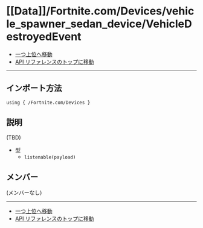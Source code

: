 # [[Data]]/Fortnite.com/Devices/vehicle_spawner_sedan_device/VehicleDestroyedEvent

- [一つ上位へ移動](../main.md)
- [API リファレンスのトップに移動](../../../../main.md)

---

## インポート方法

```verse
using { /Fortnite.com/Devices }
```

## 説明

(TBD)
- 型
  - `listenable(payload)`

## メンバー

(メンバーなし)

---

- [一つ上位へ移動](../main.md)
- [API リファレンスのトップに移動](../../../../main.md)
